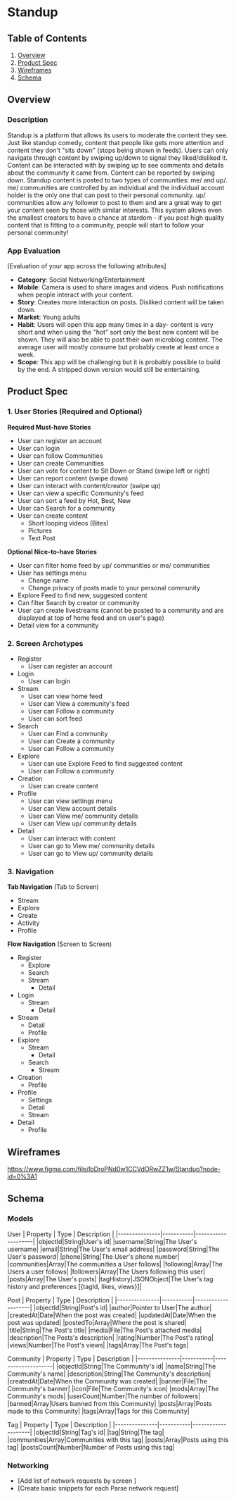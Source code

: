 # Standup


## Table of Contents
1. [Overview](#Overview)
1. [Product Spec](#Product-Spec)
1. [Wireframes](#Wireframes)
2. [Schema](#Schema)

## Overview
### Description
Standup is a platform that allows its users to moderate the content they see. Just like standup comedy, content that people like gets more attention and content they don't "sits down" (stops being shown in feeds). Users can only navigate through content by swiping up/down to signal they liked/disliked it. Content can be interacted with by swiping up to see comments and details about the community it came from. Content can be reported by swiping down. Standup content is posted to two types of communities: me/ and up/. me/ communities are controlled by an individual and the individual account holder is the only one that can post to their personal community. up/ communities allow any follower to post to them and are a great way to get your content seen by those with similar interests. This system allows even the smallest creators to have a chance at stardom - if you post high quality content that is fitting to a community, people will start to follow your personal community!

### App Evaluation
[Evaluation of your app across the following attributes]
   - **Category**: Social Networking/Entertainment
   - **Mobile**: Camera is used to share images and videos. Push notifications when people interact with your content.
   - **Story**: Creates more interaction on posts.  Disliked content will be taken down. 
   - **Market**: Young adults
   - **Habit**: Users will open this app many times in a day- content is very short and when using the "hot" sort only the best new content will be shown. They will also be able to post their own microblog content. The average user will mostly consume but probably create at least once a week.
   - **Scope**: This app will be challenging but it is probably possible to build by the end. A stripped down version would still be entertaining.

## Product Spec

### 1. User Stories (Required and Optional)

**Required Must-have Stories**

* User can register an account
* User can login
* User can follow Communities
* User can create Communities
* User can vote for content to Sit Down or Stand (swipe left or right)
* User can report content (swipe down)
* User can interact with content/creator (swipe up)
* User can view a specific Community's feed
* User can sort a feed by Hot, Best, New
* User can Search for a community
* User can create content
    * Short looping videos (Bites)
    * Pictures
    * Text Post

**Optional Nice-to-have Stories**

* User can filter home feed by up/ communities or me/ communities
* User has settings menu
    * Change name
    * Change privacy of posts made to your personal community
* Explore Feed to find new, suggested content
* Can filter Search by creator or community
* User can create livestreams (cannot be posted to a community and are displayed at top of home feed and on user's page)
* Detail view for a community


### 2. Screen Archetypes

* Register
    * User can register an account
* Login
    * User can login
* Stream
    * User can view home feed
    * User can View a community's feed
    * User can Follow a community
    * User can sort feed
* Search
    * User can Find a community
    * User can Create a community
    * User can Follow a community
* Explore
    * User can use Explore Feed to find suggested content
    * User can Follow a community
* Creation
    * User can create content
* Profile
    * User can view settings menu
    * User can View account details
    * User can View me/ community details
    * User can View up/ community details
* Detail
    * User can interact with content
    * User can go to View me/ community details
    * User can go to View up/ community details

### 3. Navigation

**Tab Navigation** (Tab to Screen)

* Stream
* Explore
* Create
* Activity
* Profile

**Flow Navigation** (Screen to Screen)

* Register
    * Explore
    * Search
    * Stream
        * Detail
* Login
    * Stream
        * Detail
* Stream
    * Detail
    * Profile
* Explore
    * Stream
        * Detail
    * Search
        * Stream
* Creation
    * Profile
* Profile
    * Settings
    * Detail
    * Stream
* Detail
    * Profile

## Wireframes

https://www.figma.com/file/lbDroPNd0w1CCVdORwZZ1w/Standup?node-id=0%3A1


## Schema 
### Models
User
| Property      | Type      | Description        |
|---------------|-----------|--------------------|
|objectId|String|User's id|
|username|String|The User's username|
|email|String|The User's email address|
|password|String|The User's password|
|phone|String|The User's phone number|
|communities|Array<Pointer to Community>|The communities a User follows|
|following|Array<Pointer to User>|The Users a user follows|
|followers|Array<Pointer to User>|The Users following this user|
|posts|Array<Pointer to Post>|The User's posts|
|tagHistory|JSONObject|The User's tag history and preferences [{tagId, likes, views}]|

Post
| Property      | Type      | Description        |
|---------------|-----------|--------------------|
|objectId|String|Post's id|
|author|Pointer to User|The author|
|createdAt|Date|When the post was created|
|updatedAt|Date|When the post was updated|
|postedTo|Array<Pointer to Community>|Where the post is shared|
|title|String|The Post's title|
|media|File|The Post's attached media|
|description|The Posts's description|
|rating|Number|The Post's rating|
|views|Number|The Post's views|
|tags|Array<Pointer to Tag>|The Post's tags|

Community
| Property      | Type      | Description        |
|---------------|-----------|--------------------|
|objectId|String|The Community's id|
|name|String|The Community's name|
|description|String|The Community's description|
|createdAt|Date|When the Community was created|
|banner|File|The Community's banner|
|icon|File|The Community's icon|
|mods|Array<Pointer to User>|The Community's mods|
|userCount|Number|The number of followers|
|banned|Array<Pointer to User>|Users banned from this Community|
|posts|Array<Pointer to Post>|Posts made to this Community|
|tags|Array<Pointer to Tag>|Tags for this Community|
   
Tag
| Property      | Type      | Description        |
|---------------|-----------|--------------------|
|objectId|String|Tag's id|
|tag|String|The tag|
|communities|Array<Pointer to Community>|Communities with this tag|
|posts|Array<Pointer to Post>|Posts using this tag|
|postsCount|Number|Number of Posts using this tag|


### Networking
- [Add list of network requests by screen ]
- [Create basic snippets for each Parse network request]
